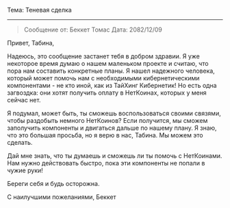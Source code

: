 Тема: Теневая сделка

---

> Сообщение от: Беккет Томас
> Дата: 2082/12/09

Привет, Табина,

Надеюсь, это сообщение застанет тебя в добром здравии. Я уже некоторое время думаю о нашем маленьком проекте и считаю, что пора нам составить конкретные планы. Я нашел надежного человека, который может помочь нам с необходимыми кибернетическими компонентами - не кто иной, как из ТайХинг Кибернетик! Но есть одна загвоздка: они хотят получить оплату в НетКоинах, которых у меня сейчас нет.

Я подумал, может быть, ты сможешь воспользоваться своими связями, чтобы раздобыть немного НетКоинов? Если получится, мы сможем заполучить компоненты и двигаться дальше по нашему плану. Я знаю, что это большая просьба, но я верю в нас, Табина. Мы можем это сделать.

Дай мне знать, что ты думаешь и сможешь ли ты помочь с НетКоинами. Нам нужно действовать быстро, пока эти компоненты не попали в чужие руки!

Береги себя и будь осторожна.

С наилучшими пожеланиями,
Беккет
